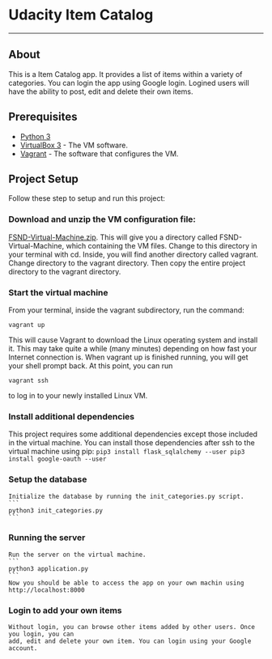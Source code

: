 # Udacity Item Catalog 
_______________________
## About
This is a Item Catalog app. It provides a list of items within a variety of categories.
You can login the app using Google login. Logined users will have the ability to post, edit and delete their own items.

## Prerequisites
* [Python 3](https://www.python.org/downloads/)
* [VirtualBox 3](https://www.virtualbox.org/) - The VM software.
* [Vagrant](https://www.vagrantup.com/) - The software that configures the VM.

## Project Setup
Follow these step to setup and run this project:
### Download and unzip the VM configuration file:
  [FSND-Virtual-Machine.zip](https://s3.amazonaws.com/video.udacity-data.com/topher/2018/April/5acfbfa3_fsnd-virtual-machine/fsnd-virtual-machine.zip).
  This will give you a directory called FSND-Virtual-Machine, which containing the VM files. Change
  to this directory in your terminal with cd. Inside, you will find another
  directory called vagrant. Change directory to the vagrant directory. Then copy the entire project 
  directory to the vagrant directory.
### Start the virtual machine
  From your terminal, inside the vagrant subdirectory, run the command: 
  ```
  vagrant up
  ```
  This will cause Vagrant to download the Linux operating system and install it.
  This may take quite a while (many minutes) depending on how fast your Internet
  connection is. When vagrant up is finished running, you will get your shell
  prompt back. At this point, you can run 
  ```
  vagrant ssh
  ```
  to log in to your newly installed Linux VM.
### Install additional dependencies
  This project requires some additional dependencies except those included in the virtual machine.
  You can install those dependencies after ssh to the virtual machine using pip:
    ```
     pip3 install flask_sqlalchemy --user
     pip3 install google-oauth --user
    ```
### Setup the database
    Initialize the database by running the init_categories.py script.
    ```
    python3 init_categories.py
    ```
### Running the server
    Run the server on the virtual machine.
    ```
    python3 application.py
    ```
    Now you should be able to access the app on your own machin using http://localhost:8000

### Login to add your own items
    Without login, you can browse other items added by other users. Once you login, you can 
    add, edit and delete your own item. You can login using your Google account.